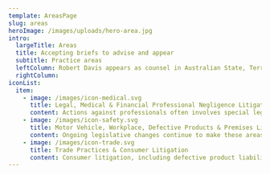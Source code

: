 ```yaml
---
template: AreasPage
slug: areas
heroImage: /images/uploads/hero-area.jpg
intro:
  largeTitle: Areas
  title: Accepting briefs to advise and appear
  subtitle: Practice areas
  leftColumn: Robert Davis appears as counsel in Australian State, Territorial and Federal Courts and the High Court of Australia. His main areas of practice include
  rightColumn:
iconList:
  item:
    - image: /images/icon-medical.svg
      title: Legal, Medical & Financial Professional Negligence Litigation
      content: Actions against professionals often involves special legal knowledge and complex factual circumstances. Robert has considerable experience in this specialist area of the law and regularly represents clients in actions involving legal, medical, financial and other types of professional negligence.
    - image: /images/icon-safety.svg
      title: Motor Vehicle, Workplace, Defective Products & Premises Liability
      content: Ongoing legislative changes continue to make these areas of practice very complex for both clients and their lawyers. Over more than three decades Robert has conducted a large number of these claims in Queensland, New South Wales and the ACT.
    - image: /images/icon-trade.svg
      title: Trade Practices & Consumer Litigation
      content: Consumer litigation, including defective product liability law, is a specialist area of legal knowledge. Robert has undertaken post graduate studies in defective product liability, has published in and presented papers on this topic, and has conducted many claims under the Consumer Law.
---
```

